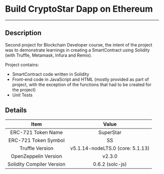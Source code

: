 # Build CryptoStar Dapp on Ethereum
-----
## Description
Second project for Blockchain Developer course, the intent of the project was to demonstrate learnings in creating a SmartContract using Solidity (with Truffle, Metamask, Infura and Remix). 

Project contains:
- SmartContract code written in Solidity
- Front-end code in JavaScript and HTML (mostly provided as part of project, with the exception of the functions that had to be created for the project)
- Unit Tests

## Details
|            Item           |               Value              |
|:-------------------------:|:--------------------------------:|
|     ERC-721 Token Name    |             SuperStar            |
|    ERC-721 Token Symbol   |                SS                |
|      Truffle Version      | v5.1.14-nodeLTS.0 (core: 5.1.13) |
|    OpenZeppelin Version   |              v2.3.0              |
| Solidity Compiler Version |          0.6.2 (solc-js)         |
